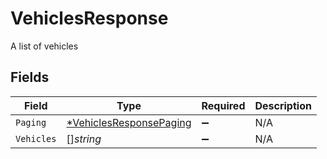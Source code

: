 # VehiclesResponse

A list of vehicles


## Fields

| Field                                                                    | Type                                                                     | Required                                                                 | Description                                                              |
| ------------------------------------------------------------------------ | ------------------------------------------------------------------------ | ------------------------------------------------------------------------ | ------------------------------------------------------------------------ |
| `Paging`                                                                 | [*VehiclesResponsePaging](../../models/shared/vehiclesresponsepaging.md) | :heavy_minus_sign:                                                       | N/A                                                                      |
| `Vehicles`                                                               | []*string*                                                               | :heavy_minus_sign:                                                       | N/A                                                                      |